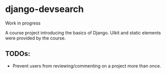 # django-devsearch

Work in progress

A course project introducing the basics of Django. UIkit and static elements were provided by the course.

## TODOs:
- Prevent users from reviewing/commenting on a project more than once.